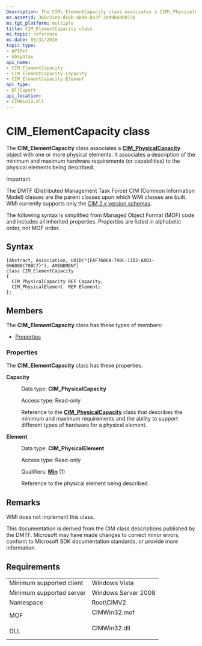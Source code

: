 ```yaml
---
Description: The CIM\_ElementCapacity class associates a CIM\_PhysicalCapacity object with one or more physical elements. It associates a description of the minimum and maximum hardware requirements (or capabilities) to the physical elements being described.
ms.assetid: 368c31e8-d56b-4b90-ba3f-20d9b0de8730
ms.tgt_platform: multiple
title: CIM_ElementCapacity class
ms.topic: reference
ms.date: 05/31/2018
topic_type: 
- APIRef
- kbSyntax
api_name: 
- CIM_ElementCapacity
- CIM_ElementCapacity.Capacity
- CIM_ElementCapacity.Element
api_type: 
- DllExport
api_location: 
- CIMWin32.dll
---
```


# CIM\_ElementCapacity class

The **CIM\_ElementCapacity** class associates a [**CIM\_PhysicalCapacity**](cim-physicalcapacity.md) object with one or more physical elements. It associates a description of the minimum and maximum hardware requirements (or capabilities) to the physical elements being described.

> [!IMPORTANT]
> The DMTF (Distributed Management Task Force) CIM (Common Information Model) classes are the parent classes upon which WMI classes are built. WMI currently supports only the [CIM 2.x version schemas](https://dmtf.org/standards/cim/schemas).

 

The following syntax is simplified from Managed Object Format (MOF) code and includes all inherited properties. Properties are listed in alphabetic order, not MOF order.

## Syntax

``` syntax
[Abstract, Association, UUID("{FAF76B6A-798C-11D2-AAD1-006008C78BC7}"), AMENDMENT]
class CIM_ElementCapacity
{
  CIM_PhysicalCapacity REF Capacity;
  CIM_PhysicalElement  REF Element;
};
```

## Members

The **CIM\_ElementCapacity** class has these types of members:

-   [Properties](#properties)

### Properties

The **CIM\_ElementCapacity** class has these properties.

<dl> <dt>

**Capacity**
</dt> <dd> <dl> <dt>

Data type: **CIM\_PhysicalCapacity**
</dt> <dt>

Access type: Read-only
</dt> </dl>

Reference to the [**CIM\_PhysicalCapacity**](cim-physicalcapacity.md) class that describes the minimum and maximum requirements and the ability to support different types of hardware for a physical element.

</dd> <dt>

**Element**
</dt> <dd> <dl> <dt>

Data type: **CIM\_PhysicalElement**
</dt> <dt>

Access type: Read-only
</dt> <dt>

Qualifiers: [**Min**](https://docs.microsoft.com/windows/desktop/WmiSdk/standard-qualifiers) (1)
</dt> </dl>

Reference to the physical element being described.

</dd> </dl>

## Remarks

WMI does not implement this class.

This documentation is derived from the CIM class descriptions published by the DMTF. Microsoft may have made changes to correct minor errors, conform to Microsoft SDK documentation standards, or provide more information.

## Requirements



|                                     |                                                                                         |
|-------------------------------------|-----------------------------------------------------------------------------------------|
| Minimum supported client<br/> | Windows Vista<br/>                                                                |
| Minimum supported server<br/> | Windows Server 2008<br/>                                                          |
| Namespace<br/>                | Root\\CIMV2<br/>                                                                  |
| MOF<br/>                      | <dl> <dt>CIMWin32.mof</dt> </dl> |
| DLL<br/>                      | <dl> <dt>CIMWin32.dll</dt> </dl> |



 

 




